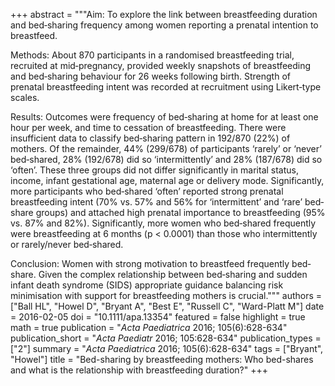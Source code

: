 +++
abstract = """Aim: To explore the link between breastfeeding duration and bed‐sharing frequency among women reporting a prenatal intention to breastfeed.

Methods: About 870 participants in a randomised breastfeeding trial, recruited at mid‐pregnancy, provided weekly snapshots of breastfeeding and bed‐sharing behaviour for 26 weeks following birth. Strength of prenatal breastfeeding intent was recorded at recruitment using Likert‐type scales.

Results: Outcomes were frequency of bed‐sharing at home for at least one hour per week, and time to cessation of breastfeeding. There were insufficient data to classify bed‐sharing pattern in 192/870 (22%) of mothers. Of the remainder, 44% (299/678) of participants ‘rarely’ or ‘never’ bed‐shared, 28% (192/678) did so ‘intermittently’ and 28% (187/678) did so ‘often’. These three groups did not differ significantly in marital status, income, infant gestational age, maternal age or delivery mode. Significantly, more participants who bed‐shared ‘often’ reported strong prenatal breastfeeding intent (70% vs. 57% and 56% for ‘intermittent’ and ‘rare’ bed‐share groups) and attached high prenatal importance to breastfeeding (95% vs. 87% and 82%). Significantly, more women who bed‐shared frequently were breastfeeding at 6 months (p < 0.0001) than those who intermittently or rarely/never bed‐shared.

Conclusion: Women with strong motivation to breastfeed frequently bed‐share. Given the complex relationship between bed‐sharing and sudden infant death syndrome (SIDS) appropriate guidance balancing risk minimisation with support for breastfeeding mothers is crucial."""
authors = ["Ball HL", "Howel D", "Bryant A", "Best E", "Russell C", "Ward-Platt M"]
date = 2016-02-05
doi = "10.1111/apa.13354"
featured = false
highlight = true
math = true
publication = "*Acta Paediatrica* 2016; 105(6):628-634"
publication_short = "*Acta Paediatr* 2016; 105:628-634"
publication_types = ["2"]
summary = "*Acta Paediatrica* 2016; 105(6):628-634"
tags = ["Bryant", "Howel"]
title = "Bed-sharing by breastfeeding mothers: Who bed-shares and what is the relationship with breastfeeding duration?"
+++
